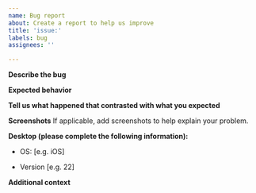 ```yaml
---
name: Bug report
about: Create a report to help us improve
title: 'issue:'
labels: bug
assignees: ''

---
```


**Describe the bug**


**Expected behavior**


**Tell us what happened that contrasted with what you expected**


**Screenshots**
If applicable, add screenshots to help explain your problem.

**Desktop (please complete the following information):**
 - OS: [e.g. iOS]

 - Version [e.g. 22]


**Additional context**
